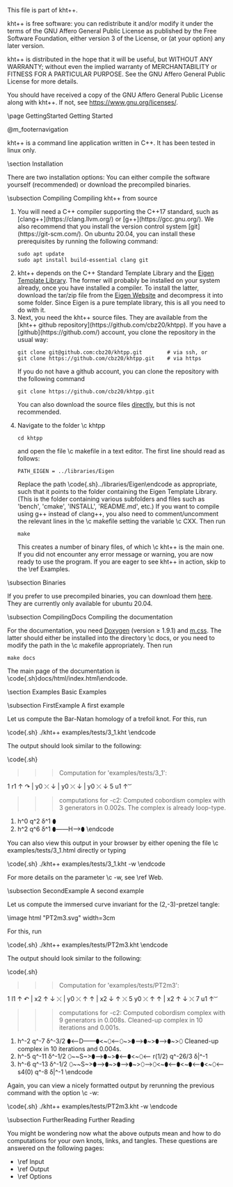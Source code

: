
This file is part of kht++.

kht++ is free software: you can redistribute it and/or modify
it under the terms of the GNU Affero General Public License as 
published by the Free Software Foundation, either version 3 of 
the License, or (at your option) any later version.

kht++ is distributed in the hope that it will be useful,
but WITHOUT ANY WARRANTY; without even the implied warranty of
MERCHANTABILITY or FITNESS FOR A PARTICULAR PURPOSE.  See the
GNU Affero General Public License for more details.

You should have received a copy of the GNU Affero General 
Public License along with kht++.  If not, see 
<https://www.gnu.org/licenses/>.



\page GettingStarted Getting Started

@m_footernavigation

kht++ is a command line application written in C++. It has been tested in linux only. 

\section Installation

There are two installation options: You can either compile the software yourself (recommended) or download the precompiled binaries.

\subsection Compiling Compiling kht++ from source
<ol>
<li>
You will need a C++ compiler supporting the C++17 standard, such as [clang++](https://clang.llvm.org/) or [g++](https://gcc.gnu.org/).
We also recommend that you install the version control system [git](https://git-scm.com/).
On ubuntu 20.04, you can install these prerequisites by running the following command:

    sudo apt update
    sudo apt install build-essential clang git

</li>
<li>
kht++ depends on the C++ Standard Template Library and the <a href="https://eigen.tuxfamily.org">Eigen Template Library</a>. The former will probably be installed on your system already, once you have installed a compiler.  To install the latter, download the tar/zip file from the <a href="https://eigen.tuxfamily.org">Eigen Website</a> and decompress it into some folder. Since Eigen is a pure template library, this is all you need to do with it. 
</li>
<li>
Next, you need the kht++ source files. They are available from the [kht++ github repository](https://github.com/cbz20/khtpp).
If you have a [github](https://github.com/) account, you clone the repository in the usual way:
    
    git clone git@github.com:cbz20/khtpp.git        # via ssh, or
    git clone https://github.com/cbz20/khtpp.git    # via https

If you do not have a github account, you can clone the repository with the following command

    git clone https://github.com/cbz20/khtpp.git

You can also download the source files [directly](https://github.com/cbz20/khtpp/archive/main.zip), but this is not recommended. 
</li>
<li>
Navigate to the folder \c khtpp

    cd khtpp

and open the file \c makefile in a text editor. The first line should read as follows:

    PATH_EIGEN = ../libraries/Eigen

Replace the path \code{.sh}../libraries/Eigen\endcode as appropriate, such that it points to the folder containing the Eigen Template Library. (This is the folder containing various subfolders and files such as 'bench', 'cmake', 'INSTALL', 'README.md', etc.) If you want to compile using g++ instead of clang++, you also need to comment/uncomment the relevant lines in the \c makefile setting the variable \c CXX. Then run 

    make

This creates a number of binary files, of which \c kht++ is the main one. If you did not encounter any error message or warning, you are now ready to use the program.  If you are eager to see kht++ in action, skip to the \ref Examples. 
</li>
</ol>



\subsection Binaries

If you prefer to use precompiled binaries, you can download them [here](https://cbz20.raspberryip.com/code/khtpp/bin/khtpp-v0.1-ubuntu-20.04). 
They are currently only available for ubuntu 20.04. 



\subsection CompilingDocs Compiling the documentation

For the documentation, you need [Doxygen](https://github.com/doxygen/doxygen) (version ≥ 1.9.1) and [m.css](https://mcss.mosra.cz/documentation/doxygen/). The latter should either be installed into the directory \c docs, or you need to modify the path in the \c makefile appropriately. Then run

    make docs

The main page of the documentation is \code{.sh}docs/html/index.html\endcode. 




\section Examples Basic Examples 

\subsection FirstExample A first example 

Let us compute the Bar-Natan homology of a trefoil knot. For this, run 

\code{.sh}
./kht++ examples/tests/3_1.kht
\endcode

The output should look similar to the following:

\code{.sh}
>>>
>>> Computation for 'examples/tests/3_1':
>>>
1 r1	↑  ↷ 
| y0	 ⤫  ↓ 
| y0	 ⤫  ↓ 
| y0	 ⤫  ↓ 
5 u1	↑   ͝
>>> computations for -c2:
Computed cobordism complex with 3 generators in 0.002s.
The complex is already loop-type.
1) h^0 q^2 δ^1 ⬮
2) h^2 q^6 δ^1 ⬮——H—>⬮
\endcode

You can also view this output in your browser by either opening the file \c examples/tests/3_1.html directly or typing 

\code{.sh}
./kht++ examples/tests/3_1.kht -w
\endcode

For more details on the parameter \c -w, see \ref Web. 

\subsection SecondExample A second example 

Let us compute the immersed curve invariant for the (2,-3)-pretzel tangle:

\image html "PT2m3.svg" width=3cm

For this, run 

\code{.sh}
./kht++ examples/tests/PT2m3.kht
\endcode

The output should look similar to the following:

\code{.sh}
>>>
>>> Computation for 'examples/tests/PT2m3':
>>>
1 l1	↑  ↶ 
| x2	↑ ↓  ⤬ 
| y0	 ⤫  ↑ ↑ 
| x2	↓ ↑  ⤬ 
5 y0	 ⤫  ↑ ↑ 
| x2	↑ ↓  ⤬ 
7 u1	↑   ͝
>>> computations for -c2:
Computed cobordism complex with 9 generators in 0.008s.
Cleaned-up complex in 10 iterations and 0.001s.
1) h^-2 q^-7 δ^-3/2 ⬮<—D——⬮<~⬯<—⬯~>⬮—>⬮~>⬮—>⬮~>⬯
Cleaned-up complex in 10 iterations and 0.004s.
1) h^-5 q^-11 δ^-1/2 ⬯~~S~>⬮—>⬮~>⬮<—⬮<~⬯<—     r(1/2) q^-26/3 δ|^-1
2) h^-6 q^-13 δ^-1/2 ⬯~~S~>⬮—>⬮~>⬮—>⬮~>⬯—>⬯<~⬮<—⬮<~⬮<—⬮<~⬯<—     s4(0) q^-8 δ|^-1
\endcode

Again, you can view a nicely formatted output by rerunning the previous command with the option \c -w:

\code{.sh}
./kht++ examples/tests/PT2m3.kht -w
\endcode

\subsection FurtherReading Further Reading

You might be wondering now what the above outputs mean and how to do computations for your own knots, links, and tangles.  These questions are answered on the following pages:

- \ref Input
- \ref Output
- \ref Options
